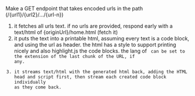 Make a GET endpoint that takes encoded urls in the path (/{url1}/{url2}/.../{url-n})

1. it fetches all urls text. if no urls are provided, respond early with a text/html of {originUrl}/home.html (fetch it)
2. it puts the text into a printable html, assuming every text is a code block, and using the url as header. the html has a style to support printing nicely and also highlight.js the code blocks. the lang of <code> can be set to the extension of the last chunk of the URL, if any.
3. it streams text/html with the generated html back, adding the HTML head and script first, then stream each created code block individually as they come back.
